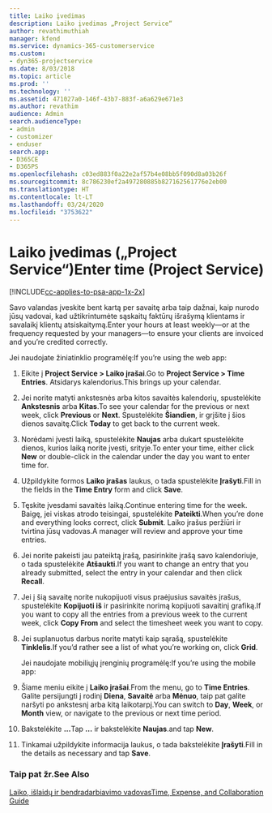 ```yaml
---
title: Laiko įvedimas
description: Laiko įvedimas „Project Service“
author: revathimuthiah
manager: kfend
ms.service: dynamics-365-customerservice
ms.custom:
- dyn365-projectservice
ms.date: 8/03/2018
ms.topic: article
ms.prod: ''
ms.technology: ''
ms.assetid: 471027a0-146f-43b7-883f-a6a629e671e3
ms.author: revathim
audience: Admin
search.audienceType:
- admin
- customizer
- enduser
search.app:
- D365CE
- D365PS
ms.openlocfilehash: c03ed883f0a22e2af57b4e08bb5f090d8a03b26f
ms.sourcegitcommit: 8c786230ef2a497280885b827162561776e2eb00
ms.translationtype: HT
ms.contentlocale: lt-LT
ms.lasthandoff: 03/24/2020
ms.locfileid: "3753622"
---
```

# <a name="enter-time-project-service"></a><span data-ttu-id="79ce6-103">Laiko įvedimas („Project Service“)</span><span class="sxs-lookup"><span data-stu-id="79ce6-103">Enter time (Project Service)</span></span>

[!INCLUDE[cc-applies-to-psa-app-1x-2x](../includes/cc-applies-to-psa-app-1x-2x.md)]

<span data-ttu-id="79ce6-104">Savo valandas įveskite bent kartą per savaitę arba taip dažnai, kaip nurodo jūsų vadovai, kad užtikrintumėte sąskaitų faktūrų išrašymą klientams ir savalaikį klientų atsiskaitymą.</span><span class="sxs-lookup"><span data-stu-id="79ce6-104">Enter your hours at least weekly—or at the frequency requested by your managers—to ensure your clients are invoiced and you’re credited correctly.</span></span>  
  
 <span data-ttu-id="79ce6-105">Jei naudojate žiniatinklio programėlę:</span><span class="sxs-lookup"><span data-stu-id="79ce6-105">If you’re using the web app:</span></span>  
  
1. <span data-ttu-id="79ce6-106">Eikite į **Project Service > Laiko įrašai**.</span><span class="sxs-lookup"><span data-stu-id="79ce6-106">Go to **Project Service > Time Entries**.</span></span> <span data-ttu-id="79ce6-107">Atsidarys kalendorius.</span><span class="sxs-lookup"><span data-stu-id="79ce6-107">This brings up your calendar.</span></span>  
  
2. <span data-ttu-id="79ce6-108">Jei norite matyti ankstesnės arba kitos savaitės kalendorių, spustelėkite **Ankstesnis** arba **Kitas**.</span><span class="sxs-lookup"><span data-stu-id="79ce6-108">To see your calendar for the previous or next week, click **Previous** or **Next**.</span></span> <span data-ttu-id="79ce6-109">Spustelėkite **Šiandien**, ir grįšite į šios dienos savaitę.</span><span class="sxs-lookup"><span data-stu-id="79ce6-109">Click **Today** to get back to the current week.</span></span>  
  
3. <span data-ttu-id="79ce6-110">Norėdami įvesti laiką, spustelėkite **Naujas** arba dukart spustelėkite dienos, kurios laiką norite įvesti, srityje.</span><span class="sxs-lookup"><span data-stu-id="79ce6-110">To enter your time, either click **New** or double-click in the calendar under the day you want to enter time for.</span></span>  
  
4. <span data-ttu-id="79ce6-111">Užpildykite formos **Laiko įrašas** laukus, o tada spustelėkite **Įrašyti**.</span><span class="sxs-lookup"><span data-stu-id="79ce6-111">Fill in the fields in the **Time Entry** form and click **Save**.</span></span>  
  
5. <span data-ttu-id="79ce6-112">Tęskite įvesdami savaitės laiką.</span><span class="sxs-lookup"><span data-stu-id="79ce6-112">Continue entering time for the week.</span></span> <span data-ttu-id="79ce6-113">Baigę, jei viskas atrodo teisingai, spustelėkite **Pateikti**.</span><span class="sxs-lookup"><span data-stu-id="79ce6-113">When you’re done and everything looks correct, click **Submit**.</span></span> <span data-ttu-id="79ce6-114">Laiko įrašus peržiūri ir tvirtina jūsų vadovas.</span><span class="sxs-lookup"><span data-stu-id="79ce6-114">A manager will review and approve your time entries.</span></span>  
  
6. <span data-ttu-id="79ce6-115">Jei norite pakeisti jau pateiktą įrašą, pasirinkite įrašą savo kalendoriuje, o tada spustelėkite **Atšaukti**.</span><span class="sxs-lookup"><span data-stu-id="79ce6-115">If you want to change an entry that you already submitted, select the entry in your calendar and then click **Recall**.</span></span>  
  
7. <span data-ttu-id="79ce6-116">Jei į šią savaitę norite nukopijuoti visus praėjusius savaitės įrašus, spustelėkite **Kopijuoti iš** ir pasirinkite norimą kopijuoti savaitinį grafiką.</span><span class="sxs-lookup"><span data-stu-id="79ce6-116">If you want to copy all the entries from a previous week to the current week, click **Copy From** and select the timesheet week you want to copy.</span></span>  
  
8. <span data-ttu-id="79ce6-117">Jei suplanuotus darbus norite matyti kaip sąrašą, spustelėkite **Tinklelis**.</span><span class="sxs-lookup"><span data-stu-id="79ce6-117">If you’d rather see a list of what you’re working on, click **Grid**.</span></span>  
  
   <span data-ttu-id="79ce6-118">Jei naudojate mobiliųjų įrenginių programėlę:</span><span class="sxs-lookup"><span data-stu-id="79ce6-118">If you’re using the mobile app:</span></span>  
  
9. <span data-ttu-id="79ce6-119">Šiame meniu eikite į **Laiko įrašai**.</span><span class="sxs-lookup"><span data-stu-id="79ce6-119">From the menu, go to **Time Entries**.</span></span>     <span data-ttu-id="79ce6-120">Galite persijungti į rodinį **Diena**, **Savaitė** arba **Mėnuo**, taip pat galite naršyti po ankstesnį arba kitą laikotarpį.</span><span class="sxs-lookup"><span data-stu-id="79ce6-120">You can switch to **Day**, **Week**, or **Month** view, or navigate to the previous or next time period.</span></span>  
  
10. <span data-ttu-id="79ce6-121">Bakstelėkite **...**</span><span class="sxs-lookup"><span data-stu-id="79ce6-121">Tap **…**</span></span> <span data-ttu-id="79ce6-122">ir bakstelėkite **Naujas**.</span><span class="sxs-lookup"><span data-stu-id="79ce6-122">and tap **New**.</span></span>  
  
11. <span data-ttu-id="79ce6-123">Tinkamai užpildykite informacija laukus, o tada bakstelėkite **Įrašyti**.</span><span class="sxs-lookup"><span data-stu-id="79ce6-123">Fill in the details as necessary and tap **Save**.</span></span>  
  
### <a name="see-also"></a><span data-ttu-id="79ce6-124">Taip pat žr.</span><span class="sxs-lookup"><span data-stu-id="79ce6-124">See Also</span></span>  
 [<span data-ttu-id="79ce6-125">Laiko, išlaidų ir bendradarbiavimo vadovas</span><span class="sxs-lookup"><span data-stu-id="79ce6-125">Time, Expense, and Collaboration Guide</span></span>](../project-service/time-expense-collaboration-guide.md)
